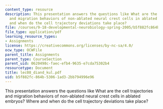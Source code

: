 ```yaml
---
content_type: resource
description: This presentation answers the questions like What are the cell trajectories
  and migration behaviors of non-ablated neural crest cells in ablated embryos? Where
  and when do the cell trajectory deviations take place?
file: /courses/9-18-developmental-neurobiology-spring-2005/b5f882fc864b53061ad32bb794996e96_lec08_diand_kul.pdf
file_type: application/pdf
learning_resource_types:
- Assignments
license: https://creativecommons.org/licenses/by-nc-sa/4.0/
ocw_type: OCWFile
parent_title: Assignments
parent_type: CourseSection
parent_uid: 0620498c-faec-efb4-9635-e7cda75302b4
resourcetype: Document
title: lec08_diand_kul.pdf
uid: b5f882fc-864b-5306-1ad3-2bb794996e96
---
```

This presentation answers the questions like What are the cell trajectories and migration behaviors of non-ablated neural crest cells in ablated embryos? Where and when do the cell trajectory deviations take place?